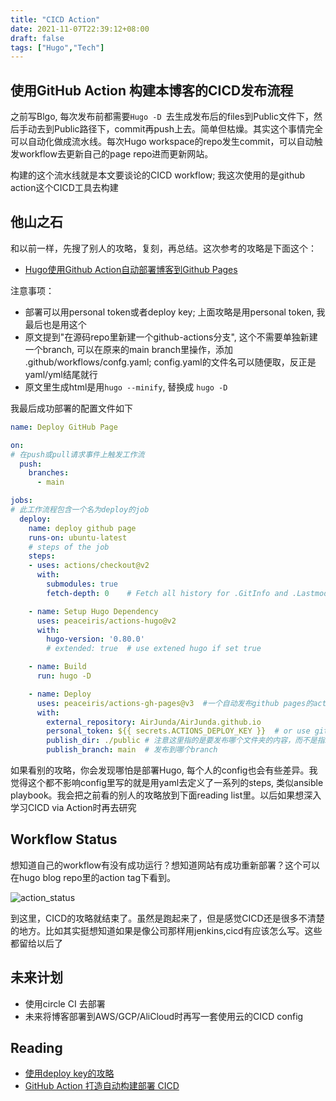 ```yaml
---
title: "CICD Action"
date: 2021-11-07T22:39:12+08:00
draft: false
tags: ["Hugo","Tech"]
---
```


## 使用GitHub Action 构建本博客的CICD发布流程
之前写Blgo, 每次发布前都需要```Hugo -D ```去生成发布后的files到Public文件下，然后手动去到Public路径下，commit再push上去。简单但枯燥。其实这个事情完全可以自动化做成流水线。每次Hugo workspace的repo发生commit，可以自动触发workflow去更新自己的page repo进而更新网站。    

构建的这个流水线就是本文要谈论的CICD workflow; 我这次使用的是github action这个CICD工具去构建

## 他山之石
和以前一样，先搜了别人的攻略，复刻，再总结。这次参考的攻略是下面这个：

* [Hugo使用Github Action自动部署博客到Github Pages](https://tomial.github.io/posts/hugo%E4%BD%BF%E7%94%A8github-action%E8%87%AA%E5%8A%A8%E9%83%A8%E7%BD%B2%E5%8D%9A%E5%AE%A2%E5%88%B0github-pages/)

注意事项：
*  部署可以用personal token或者deploy key; 上面攻略是用personal token, 我最后也是用这个
* 原文提到"在源码repo里新建一个github-actions分支", 这个不需要单独新建一个branch, 可以在原来的main branch里操作，添加 .github/workflows/confg.yaml; config.yaml的文件名可以随便取，反正是yaml/yml结尾就行
* 原文里生成html是用```hugo --minify```, 替换成 ```hugo -D```

我最后成功部署的配置文件如下
```yaml
name: Deploy GitHub Page

on:
# 在push或pull请求事件上触发工作流
  push:
    branches:
      - main

jobs:
# 此工作流程包含一个名为deploy的job
  deploy:
    name: deploy github page
    runs-on: ubuntu-latest
    # steps of the job
    steps:
    - uses: actions/checkout@v2
      with:
        submodules: true
        fetch-depth: 0    # Fetch all history for .GitInfo and .Lastmod 

    - name: Setup Hugo Dependency
      uses: peaceiris/actions-hugo@v2
      with:
        hugo-version: '0.80.0'
        # extended: true  # use extened hugo if set true

    - name: Build
      run: hugo -D

    - name: Deploy
      uses: peaceiris/actions-gh-pages@v3  #一个自动发布github pages的action
      with:
        external_repository: AirJunda/AirJunda.github.io
        personal_token: ${{ secrets.ACTIONS_DEPLOY_KEY }}  # or use github_token: ?
        publish_dir: ./public # 注意这里指的是要发布哪个文件夹的内容，而不是指发布到目的仓库的什么位置，因为hugo默认生成静态网页到public文件夹，所以这里发布public文件夹里的内容
        publish_branch: main  # 发布到哪个branch
```

如果看别的攻略，你会发现哪怕是部署Hugo, 每个人的config也会有些差异。我觉得这个都不影响config里写的就是用yaml去定义了一系列的steps, 类似ansible playbook。我会把之前看的别人的攻略放到下面reading list里。以后如果想深入学习CICD via Action时再去研究

## Workflow Status
想知道自己的workflow有没有成功运行？想知道网站有成功重新部署？这个可以在hugo blog repo里的action tag下看到。

![action_status](/img/action_status.JPG)

到这里，CICD的攻略就结束了。虽然是跑起来了，但是感觉CICD还是很多不清楚的地方。比如其实挺想知道如果是像公司那样用jenkins,cicd有应该怎么写。这些都留给以后了

## 未来计划
* 使用circle CI 去部署
* 未来将博客部署到AWS/GCP/AliCloud时再写一套使用云的CICD config

## Reading
* [使用deploy key的攻略](https://dwye.dev/post/hugo-github-action/)
* [GitHub Action 打造自动构建部署 CICD](https://www.bilibili.com/read/cv9776049)



